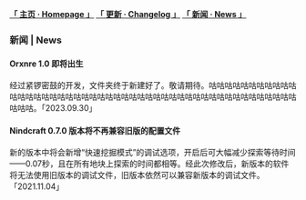 **[「 主页 · Homepage 」](https://orxnre.github.io/) [「 更新 · Changelog 」](https://orxnre.github.io/c) [「 新闻 · News 」](https://orxnre.github.io/n)**

### 新闻 | News
#### Orxnre 1.0 即将出生
经过紧锣密鼓的开发，文件夹终于新建好了。敬请期待。咕咕咕咕咕咕咕咕咕咕咕咕咕咕咕咕咕咕咕咕咕咕咕咕咕咕咕咕咕咕咕咕咕咕咕咕咕咕咕咕咕咕咕咕咕咕咕咕咕咕。「2023.09.30」

#### Nindcraft 0.7.0 版本将不再兼容旧版的配置文件
新的版本中将会新增“快速挖掘模式”的调试选项，开启后可大幅减少探索等待时间——0.07秒，且在所有地块上探索的时间都相等。经此次修改后，新版本的软件将无法使用旧版本的调试文件，旧版本依然可以兼容新版本的调试文件。「2021.11.04」
